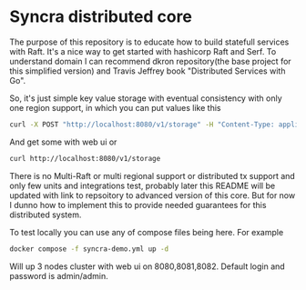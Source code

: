 # Syncra distributed core
The purpose of this repository is to educate how to build statefull services with Raft.
It's a nice way to get started with hashicorp Raft and Serf. To understand domain I can recommend
dkron repository(the base project for this simplified version) and Travis Jeffrey book "Distributed Services with Go".

So, it's just simple key value storage with eventual consistency with only one region support, in which you can put values like this
```sh
curl -X POST "http://localhost:8080/v1/storage" -H "Content-Type: application/json" -d '{"key": "test_key", "value": "test_value"}'
```
And get some with web ui or
```sh
curl http://localhost:8080/v1/storage                                                                                              
```

There is no Multi-Raft or multi regional support or distributed tx support and only few units and integrations test,
probably later this README will be updated with link to repsoitory to advanced version of this core. But for now I dunno how
to implement this to provide needed guarantees for this distributed system.

To test locally you can use any of compose files being here. For example
```sh
docker compose -f syncra-demo.yml up -d
```
Will up 3 nodes cluster with web ui on 8080,8081,8082. Default login and password is admin/admin.
